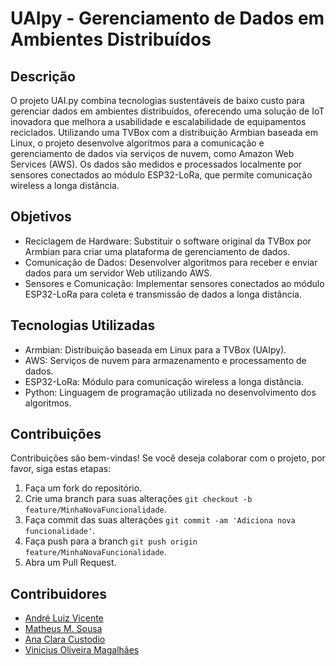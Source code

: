 # UAIpy - Gerenciamento de Dados em Ambientes Distribuídos
## Descrição
O projeto UAI.py combina tecnologias sustentáveis de baixo custo para gerenciar dados em ambientes distribuídos, oferecendo uma solução de IoT inovadora que melhora a usabilidade e escalabilidade de equipamentos reciclados. Utilizando uma TVBox com a distribuição Armbian baseada em Linux, o projeto desenvolve algoritmos para a comunicação e gerenciamento de dados via serviços de nuvem, como Amazon Web Services (AWS). Os dados são medidos e processados localmente por sensores conectados ao módulo ESP32-LoRa, que permite comunicação wireless a longa distância.

## Objetivos
- Reciclagem de Hardware: Substituir o software original da TVBox por Armbian para criar uma plataforma de gerenciamento de dados.
- Comunicação de Dados: Desenvolver algoritmos para receber e enviar dados para um servidor Web utilizando AWS.
- Sensores e Comunicação: Implementar sensores conectados ao módulo ESP32-LoRa para coleta e transmissão de dados a longa distância.

## Tecnologias Utilizadas
- Armbian: Distribuição baseada em Linux para a TVBox (UAIpy).
- AWS: Serviços de nuvem para armazenamento e processamento de dados.
- ESP32-LoRa: Módulo para comunicação wireless a longa distância.
- Python: Linguagem de programação utilizada no desenvolvimento dos algoritmos.


## Contribuições
Contribuições são bem-vindas! Se você deseja colaborar com o projeto, por favor, siga estas etapas:

1. Faça um fork do repositório.
2. Crie uma branch para suas alterações `git checkout -b feature/MinhaNovaFuncionalidade`.
3. Faça commit das suas alterações `git commit -am 'Adiciona nova funcionalidade'`.
4. Faça push para a branch `git push origin feature/MinhaNovaFuncionalidade`.
5. Abra um Pull Request.
   
## Contribuidores
- [André Luiz Vicente](https://github.com/andrelvicente)
- [Matheus M. Sousa](https://github.com/Matheus21sousa)
- [Ana Clara Custodio](https://github.com/stclaire1)
- [Vinicius Oliveira Magalhães](https://github.com/Viniciusom13)
